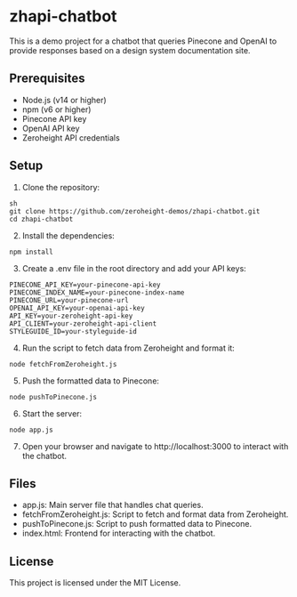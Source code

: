 # zhapi-chatbot

This is a demo project for a chatbot that queries Pinecone and OpenAI to provide responses based on a design system documentation site.

## Prerequisites

- Node.js (v14 or higher)
- npm (v6 or higher)
- Pinecone API key
- OpenAI API key
- Zeroheight API credentials

## Setup

1. Clone the repository:

```
sh
git clone https://github.com/zeroheight-demos/zhapi-chatbot.git
cd zhapi-chatbot
```

2. Install the dependencies:

`npm install`

3. Create a .env file in the root directory and add your API keys:

```
PINECONE_API_KEY=your-pinecone-api-key
PINECONE_INDEX_NAME=your-pinecone-index-name
PINECONE_URL=your-pinecone-url
OPENAI_API_KEY=your-openai-api-key
API_KEY=your-zeroheight-api-key
API_CLIENT=your-zeroheight-api-client
STYLEGUIDE_ID=your-styleguide-id
```
4. Run the script to fetch data from Zeroheight and format it:

`node fetchFromZeroheight.js`

5. Push the formatted data to Pinecone:

`node pushToPinecone.js`

6. Start the server:

`node app.js`

7. Open your browser and navigate to http://localhost:3000 to interact with the chatbot.

## Files

* app.js: Main server file that handles chat queries.
* fetchFromZeroheight.js: Script to fetch and format data from Zeroheight.
* pushToPinecone.js: Script to push formatted data to Pinecone.
* index.html: Frontend for interacting with the chatbot.

## License

This project is licensed under the MIT License.